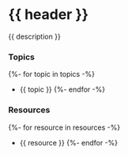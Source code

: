 # {{ header }}

{{ description }}

### Topics
{%- for topic in topics -%}
- {{ topic }}
{%- endfor -%}

### Resources
{%- for resource in resources -%}
- {{ resource }}
{%- endfor -%}
